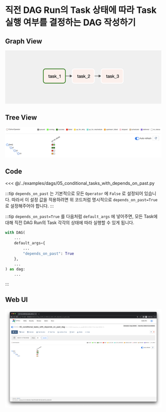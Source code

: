 # 직전 DAG Run의 Task 상태에 따라 Task 실행 여부를 결정하는 DAG 작성하기

## Graph View

![image-20220123003635284](./image-20220123003635284.png)



## Tree View

![image-20220122220345864](./image-20220122220345864.png)



## Code

<<< @/../examples/dags/05_conditional_tasks_with_depends_on_past.py

:::tip
`depends_on_past` 는 기본적으로 모든 `Operator` 에  `False` 로 설정되어 있습니다. 따라서 이 설정 값을 적용하려면 위 코드처럼 명시적으로 `depends_on_past=True` 로 설정해주어야 합니다.
:::

:::tip
`depends_on_past=True` 를 다음처럼  `default_args` 에 넣어주면, 모든 Task에 대해 직전 DAG Run의 Task 각각의 상태에 따라 실행할 수 있게 됩니다.

```python
with DAG(
    ...
    default_args={
        ...
        "depends_on_past": True
    },
    ...
) as dag:
    ...
```

:::

## Web UI

![image-20220122225639740](./image-20220122225639740.png)

